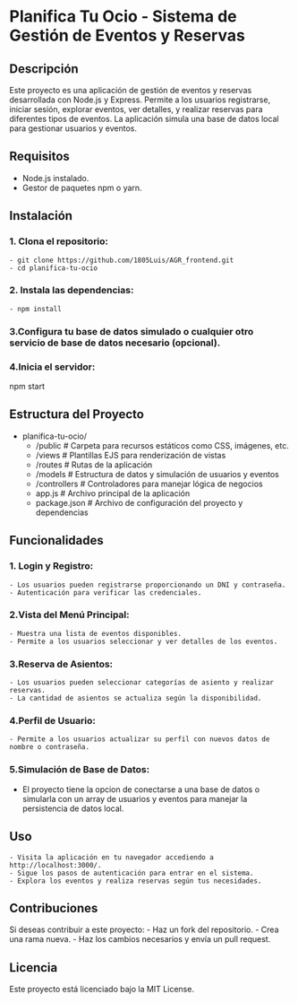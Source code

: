 # Planifica Tu Ocio - Sistema de Gestión de Eventos y Reservas
## Descripción
Este proyecto es una aplicación de gestión de eventos y reservas desarrollada con Node.js y Express. Permite a los usuarios registrarse, iniciar sesión, explorar eventos, ver detalles, y realizar reservas para diferentes tipos de eventos. La aplicación simula una base de datos local para gestionar usuarios y eventos.

## Requisitos
- Node.js instalado.
- Gestor de paquetes npm o yarn.
## Instalación

### 1. Clona el repositorio:
    - git clone https://github.com/1805Luis/AGR_frontend.git
    - cd planifica-tu-ocio  
### 2. Instala las dependencias:
    - npm install  
### 3.Configura tu base de datos simulado o cualquier otro servicio de base de datos necesario (opcional).
### 4.Inicia el servidor:
npm start  

## Estructura del Proyecto

- planifica-tu-ocio/  
    - /public                # Carpeta para recursos estáticos como CSS, imágenes, etc.  
    - /views                 # Plantillas EJS para renderización de vistas  
    - /routes                # Rutas de la aplicación  
    - /models                # Estructura de datos y simulación de usuarios y eventos  
    - /controllers           # Controladores para manejar lógica de negocios  
    - app.js                 # Archivo principal de la aplicación  
    - package.json           # Archivo de configuración del proyecto y dependencias  

## Funcionalidades
### 1. Login y Registro:
    - Los usuarios pueden registrarse proporcionando un DNI y contraseña.
    - Autenticación para verificar las credenciales.

### 2.Vista del Menú Principal:
    - Muestra una lista de eventos disponibles.
    - Permite a los usuarios seleccionar y ver detalles de los eventos.

### 3.Reserva de Asientos:
    - Los usuarios pueden seleccionar categorías de asiento y realizar reservas.
    - La cantidad de asientos se actualiza según la disponibilidad.

### 4.Perfil de Usuario:

    - Permite a los usuarios actualizar su perfil con nuevos datos de nombre o contraseña.
### 5.Simulación de Base de Datos:
- El proyecto tiene la opcion de conectarse a una base de datos o simularla con un array de usuarios y eventos para manejar la persistencia de datos local.

## Uso
    - Visita la aplicación en tu navegador accediendo a http://localhost:3000/.
    - Sigue los pasos de autenticación para entrar en el sistema.
    - Explora los eventos y realiza reservas según tus necesidades.
## Contribuciones
Si deseas contribuir a este proyecto:
    - Haz un fork del repositorio.
    - Crea una rama nueva.
    - Haz los cambios necesarios y envía un pull request.
## Licencia
Este proyecto está licenciado bajo la MIT License.
